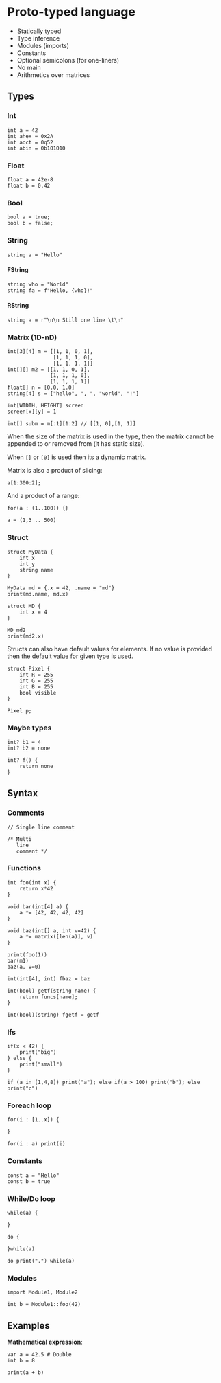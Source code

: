 # Proto-typed language

* Statically typed
* Type inference
* Modules (imports)
* Constants
* Optional semicolons (for one-liners)
* No main
* Arithmetics over matrices

## Types

### Int
```
int a = 42
int ahex = 0x2A
int aoct = 0q52
int abin = 0b101010
```

### Float
```
float a = 42e-8
float b = 0.42
```

### Bool
```
bool a = true;
bool b = false;
```

### String
```
string a = "Hello" 
```

#### FString
```
string who = "World"
string fa = f"Hello, {who}!"
```
  
#### RString
```
string a = r"\n\n Still one line \t\n"
```

### Matrix (1D-nD)
```
int[3][4] m = [[1, 1, 0, 1], 
               [1, 1, 1, 0],
               [1, 1, 1, 1]]
int[][] m2 = [[1, 1, 0, 1], 
              [1, 1, 1, 0],
              [1, 1, 1, 1]]
float[] n = [0.0, 1.0]
string[4] s = ["hello", ", ", "world", "!"]

int[WIDTH, HEIGHT] screen
screen[x][y] = 1

int[] subm = m[:1][1:2] // [[1, 0],[1, 1]]
```

When the size of the matrix is used in the type, then
the matrix cannot be appended to or removed from
(it has static size).

When `[]` or `[0]` is used then its a dynamic matrix.

Matrix is also a product of slicing:
```
a[1:300:2];
```
And a product of a range:
```
for(a : (1..100)) {}

a = (1,3 .. 500)
```

### Struct
```
struct MyData {
    int x
    int y
    string name
}

MyData md = {.x = 42, .name = "md"}
print(md.name, md.x)

struct MD {
    int x = 4
}

MD md2
print(md2.x)
```

Structs can also have default values for elements.
If no value is provided then the default value for given type is used.

```
struct Pixel {
    int R = 255
    int G = 255
    int B = 255
    bool visible
}

Pixel p;
```

### Maybe types
```
int? b1 = 4
int? b2 = none

int? f() {
    return none
}
```

## Syntax

### Comments
```
// Single line comment

/* Multi
   line
   comment */
```

### Functions
```
int foo(int x) {
    return x*42
}

void bar(int[4] a) {
    a *= [42, 42, 42, 42]
}

void baz(int[] a, int v=42) {
    a *= matrix([len(a)], v)
}

print(foo(1))
bar(m1)
baz(a, v=0)

int(int[4], int) fbaz = baz

int(bool) getf(string name) {
    return funcs[name];
}

int(bool)(string) fgetf = getf
```

### Ifs
```
if(x < 42) {
    print("big")
} else {
    print("small")
}

if (a in [1,4,8]) print("a"); else if(a > 100) print("b"); else print("c")
```

### Foreach loop
```
for(i : [1..x]) {

}

for(i : a) print(i)
```

### Constants
```
const a = "Hello"
const b = true
```

### While/Do loop
```
while(a) {

}

do {

}while(a)

do print(".") while(a)
```

### Modules
```
import Module1, Module2

int b = Module1::foo(42)
```

## Examples

__Mathematical expression__:
```
var a = 42.5 # Double
int b = 8

print(a + b)
```
